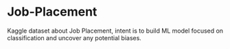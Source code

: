 # Job-Placement
Kaggle dataset about Job Placement, intent is to build ML model focused on classification and uncover any potential biases.
